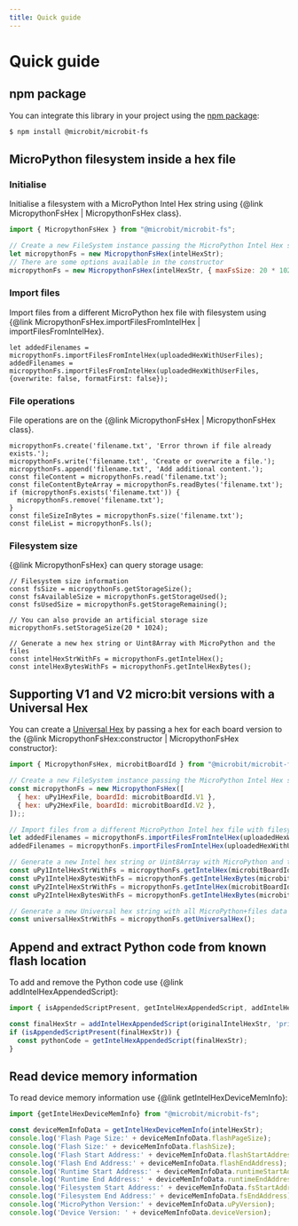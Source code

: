 ```yaml
---
title: Quick guide
---
```


# Quick guide

## npm package

You can integrate this library in your project using the [npm package](https://www.npmjs.com/package/@microbit/microbit-fs):

```bash
$ npm install @microbit/microbit-fs
```

## MicroPython filesystem inside a hex file

### Initialise

Initialise a filesystem with a MicroPython Intel Hex string using {@link MicropythonFsHex | MicropythonFsHex class}.

```js
import { MicropythonFsHex } from "@microbit/microbit-fs";

// Create a new FileSystem instance passing the MicroPython Intel Hex string
let micropythonFs = new MicropythonFsHex(intelHexStr);
// There are some options available in the constructor
micropythonFs = new MicropythonFsHex(intelHexStr, { maxFsSize: 20 * 1024});
```
### Import files

Import files from a different MicroPython hex file with filesystem using {@link MicropythonFsHex.importFilesFromIntelHex | importFilesFromIntelHex}.
```
let addedFilenames = micropythonFs.importFilesFromIntelHex(uploadedHexWithUserFiles);
addedFilenames = micropythonFs.importFilesFromIntelHex(uploadedHexWithUserFiles, {overwrite: false, formatFirst: false});
```

### File operations

File operations are on the {@link MicropythonFsHex | MicropythonFsHex class}.
```
micropythonFs.create('filename.txt', 'Error thrown if file already exists.');
micropythonFs.write('filename.txt', 'Create or overwrite a file.');
micropythonFs.append('filename.txt', 'Add additional content.');
const fileContent = micropythonFs.read('filename.txt');
const fileContentByteArray = micropythonFs.readBytes('filename.txt');
if (micropythonFs.exists('filename.txt')) {
  micropythonFs.remove('filename.txt');
}
const fileSizeInBytes = micropythonFs.size('filename.txt');
const fileList = micropythonFs.ls();
```

### Filesystem size

{@link MicropythonFsHex} can query storage usage:

```
// Filesystem size information
const fsSize = micropythonFs.getStorageSize();
const fsAvailableSize = micropythonFs.getStorageUsed();
const fsUsedSize = micropythonFs.getStorageRemaining();

// You can also provide an artificial storage size
micropythonFs.setStorageSize(20 * 1024);

// Generate a new hex string or Uint8Array with MicroPython and the files
const intelHexStrWithFs = micropythonFs.getIntelHex();
const intelHexBytesWithFs = micropythonFs.getIntelHexBytes();
```

## Supporting V1 and V2 micro:bit versions with a Universal Hex

You can create a [Universal
Hex](https://github.com/microbit-foundation/spec-universal-hex) by passing a hex for each board version to the {@link MicropythonFsHex:constructor | MicropythonFsHex constructor}:

```js
import { MicropythonFsHex, microbitBoardId } from "@microbit/microbit-fs";

// Create a new FileSystem instance passing the MicroPython Intel Hex string
const micropythonFs = new MicropythonFsHex([
  { hex: uPy1HexFile, boardId: microbitBoardId.V1 },
  { hex: uPy2HexFile, boardId: microbitBoardId.V2 },
]);;

// Import files from a different MicroPython Intel hex file with filesystem
let addedFilenames = micropythonFs.importFilesFromIntelHex(uploadedHexWithUserFiles);
addedFilenames = micropythonFs.importFilesFromIntelHex(uploadedHexWithUserFiles, {overwrite: false, formatFirst: false});

// Generate a new Intel hex string or Uint8Array with MicroPython and the files
const uPy1IntelHexStrWithFs = micropythonFs.getIntelHex(microbitBoardId.V1);
const uPy1IntelHexBytesWithFs = micropythonFs.getIntelHexBytes(microbitBoardId.V1);
const uPy2IntelHexStrWithFs = micropythonFs.getIntelHex(microbitBoardId.V2);
const uPy2IntelHexBytesWithFs = micropythonFs.getIntelHexBytes(microbitBoardId.V2);

// Generate a new Universal hex string with all MicroPython+files data
const universalHexStrWithFs = micropythonFs.getUniversalHex();
```

## Append and extract Python code from known flash location

To add and remove the Python code use {@link addIntelHexAppendedScript}:

```js
import { isAppendedScriptPresent, getIntelHexAppendedScript, addIntelHexAppendedScript } from "@microbit/microbit-fs";

const finalHexStr = addIntelHexAppendedScript(originalIntelHexStr, 'print("hello world!")');
if (isAppendedScriptPresent(finalHexStr)) {
  const pythonCode = getIntelHexAppendedScript(finalHexStr);
}
```

## Read device memory information

To read device memory information use {@link getIntelHexDeviceMemInfo}:

```js
import {getIntelHexDeviceMemInfo} from "@microbit/microbit-fs";

const deviceMemInfoData = getIntelHexDeviceMemInfo(intelHexStr);
console.log('Flash Page Size:' + deviceMemInfoData.flashPageSize);
console.log('Flash Size:' + deviceMemInfoData.flashSize);
console.log('Flash Start Address:' + deviceMemInfoData.flashStartAddress);
console.log('Flash End Address:' + deviceMemInfoData.flashEndAddress);
console.log('Runtime Start Address:' + deviceMemInfoData.runtimeStartAddress);
console.log('Runtime End Address:' + deviceMemInfoData.runtimeEndAddress);
console.log('Filesystem Start Address:' + deviceMemInfoData.fsStartAddress);
console.log('Filesystem End Address:' + deviceMemInfoData.fsEndAddress);
console.log('MicroPython Version:' + deviceMemInfoData.uPyVersion);
console.log('Device Version: ' + deviceMemInfoData.deviceVersion);
```
